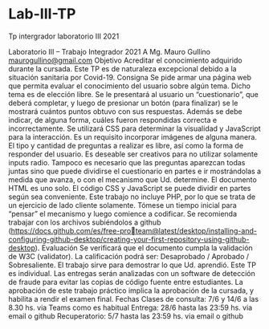 # Lab-III-TP
Tp intergrador laboratorio III 2021

Laboratorio III – Trabajo Integrador 2021 A
Mg. Mauro Gullino maurogullino@gmail.com
Objetivo
Acreditar el conocimiento adquirido durante la cursada. Este TP es de naturaleza excepcional debido a la 
situación sanitaria por Covid-19.
Consigna
Se pide armar una página web que permita evaluar el conocimiento del usuario sobre algún tema. Dicho 
tema es de elección libre. 
Se le presentará al usuario un “cuestionario”, que deberá completar, y luego de presionar un botón (para 
finalizar) se le mostrará cuántos puntos obtuvo con sus respuestas. Además se debe indicar, de alguna 
forma, cuáles fueron respondidas correcta e incorrectamente.
Se utilizará CSS para determinar la visualidad y JavaScript para la interacción. Es un requisito incorporar
imágenes de alguna manera.
El tipo y cantidad de preguntas a realizar es libre, así como la forma de responder del usuario. Es 
deseable ser creativos para no utilizar solamente inputs radio. Tampoco es necesario que las preguntas 
aparezcan todas juntas sino que puede dividirse el cuestionario en partes e ir mostrándolas a medida 
que avanza, o con el mecanismo que Ud. determine.
El documento HTML es uno solo. El código CSS y JavaScript se puede dividir en partes según sea 
conveniente. Este trabajo no incluye PHP, por lo que se trata de un ejercicio de lado cliente solamente.
Tómese un tiempo inicial para “pensar” el mecanismo y luego comience a codificar.
Se recomienda trabajar con los archivos subiéndolos a github (https://docs.github.com/es/free-proteam@latest/desktop/installing-and-configuring-github-desktop/creating-your-first-repository-using-github-desktop).
Evaluación
Se verificará que el documento cumpla la validación de W3C (validator).
La calificación podrá ser: Desaprobado / Aprobado / Sobresaliente. El trabajo sirve para demostrar lo que 
Ud. aprendió.
Este TP es individual. Las entregas serán analizadas con un software de detección de fraude para evitar 
las copias de código fuente entre estudiantes.
La aprobación de este trabajo práctico implica la aprobación de la cursada, y habilita a rendir el examen 
final.
Fechas
Clases de consulta: 7/6 y 14/6 a las 8.30 hs. via Teams como es habitual
Entrega: 28/6 hasta las 23:59 hs. via email o github
Recuperatorio: 5/7 hasta las 23:59 hs. via email o github
